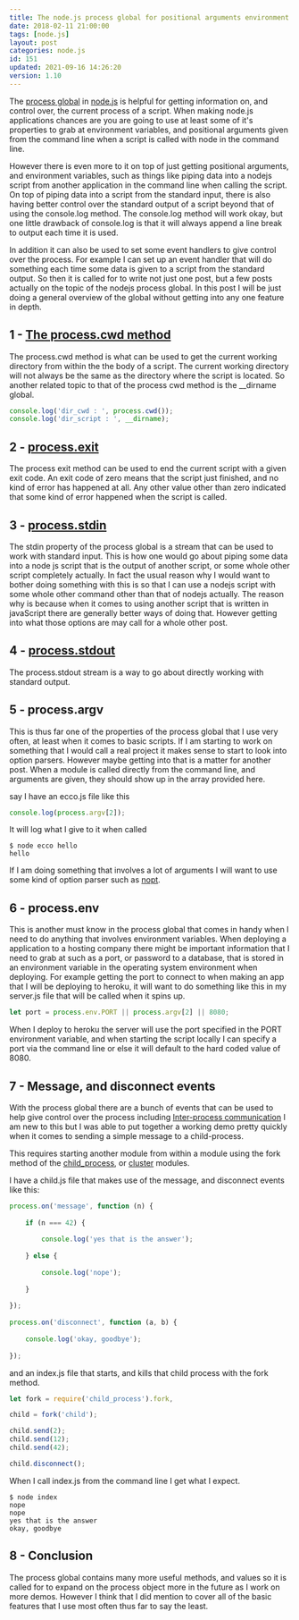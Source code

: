 ```yaml
---
title: The node.js process global for positional arguments environment variables and much more
date: 2018-02-11 21:00:00
tags: [node.js]
layout: post
categories: node.js
id: 151
updated: 2021-09-16 14:26:20
version: 1.10
---
```


The [process global](https://nodejs.org/dist/latest-v8.x/docs/api/process.html) in [node.js](https://nodejs.org/en/) is helpful for getting information on, and control over, the current process of a script. When making node.js applications chances are you are going to use at least some of it's properties to grab at environment variables, and positional arguments given from the command line when a script is called with node in the command line. 

However there is even more to it on top of just getting positional arguments, and environment variables, such as things like piping data into a nodejs script from another application in the command line when calling the script. On top of piping data into a script from the standard input, there is also having better control over the standard output of a script beyond that of using the console.log method. The console.log method will work okay, but one little drawback of console.log is that it will always append a line break to output each time it is used.

In addition it can also be used to set some event handlers to give control over the process. For example I can set up an event handler that will do something each time some data is given to a script from the standard output. So then it is called for to write not just one post, but a few posts actually on the topic of the nodejs process global. In this post I will be just doing a general overview of the global without getting into any one feature in depth.

<!-- more -->


## 1 - [The process.cwd method](/2021/03/17/nodejs-process-cwd/)

The process.cwd method is what can be used to get the current working directory from within the the body of a script. The current working directory will not always be the same as the directory where the script is located. So another related topic to that of the process cwd method is the \_\_dirname global.

```js
console.log('dir_cwd : ', process.cwd());
console.log('dir_script : ', __dirname);
```

## 2 - [process.exit](/2019/08/13/nodejs-process-exit/)

The process exit method can be used to end the current script with a given exit code. An exit code of zero means that the script just finished, and no kind of error has happened at all. Any other value other than zero indicated that some kind of error happened when the script is called.

## 3 - [process.stdin](/2019/07/09/nodejs-process-stdin/)

The stdin property of the process global is a stream that can be used to work with standard input. This is how one would go about piping some data into a node js script that is the output of another script, or some whole other script completely actually. In fact the usual reason why I would want to bother doing something with this is so that I can use a nodejs script with some whole other command other than that of nodejs actually. The reason why is because when it comes to using another script that is written in javaScript there are generally better ways of doing that. However getting into what those options are may call for a whole other post.

## 4 - [process.stdout](/2021/03/18/nodejs-process-stdout/)

The process.stdout stream is a way to go about directly working with standard output.

## 5 - process.argv

This is thus far one of the properties of the process global that I use very often, at least when it comes to basic scripts. If I am starting to work on something that I would call a real project it makes sense to start to look into option parsers. However maybe getting into that is a matter for another post. When a module is called directly from the command line, and arguments are given, they should show up in the array provided here.

say I have an ecco.js file like this
```js
console.log(process.argv[2]);
```

It will log what I give to it when called
```
$ node ecco hello
hello
```

If I am doing something that involves a lot of arguments I will want to use some kind of option parser such as [nopt](/2017/05/05/nodejs-nopt/).

## 6 - process.env

This is another must know in the process global that comes in handy when I need to do anything that involves environment variables. When deploying a application to a hosting company there might be important information that I need to grab at such as a port, or password to a database, that is stored in an environment variable in the operating system environment when deploying. For example getting the port to connect to when making an app that I will be deploying to heroku, it will want to do something like this in my server.js file that will be called when it spins up.

```js
let port = process.env.PORT || process.argv[2] || 8080;
```

When I deploy to heroku the server will use the port specified in the PORT environment variable, and when starting the script locally I can specify a port via the command line or else it will default to the hard coded value of 8080.

## 7 - Message, and disconnect events

With the process global there are a bunch of events that can be used to help give control over the process including [Inter-process communication](https://en.wikipedia.org/wiki/Inter-process_communication#Approaches) I am new to this but I was able to put together a working demo pretty quickly when it comes to sending a simple message to a child-process.

This requires starting another module from within a module using the fork method of the [child_process](/2018/02/04/nodejs-child-process/), or [cluster](/2018/01/18/nodejs-cluster/) modules.

I have a child.js file that makes use of the message, and disconnect events like this:

```js
process.on('message', function (n) {
 
    if (n === 42) {
 
        console.log('yes that is the answer');
 
    } else {
 
        console.log('nope');
 
    }
 
});
 
process.on('disconnect', function (a, b) {
 
    console.log('okay, goodbye');
 
});
```

and an index.js file that starts, and kills that child process with the fork method.

```js
let fork = require('child_process').fork,

child = fork('child');

child.send(2);
child.send(12);
child.send(42);

child.disconnect();
```

When I call index.js from the command line I get what I expect.

```
$ node index
nope
nope
yes that is the answer
okay, goodbye
```

## 8 - Conclusion

The process global contains many more useful methods, and values so it is called for to expand on the process object more in the future as I work on more demos. However I think that I did mention to cover all of the basic features that I use most often thus far to say the least.

